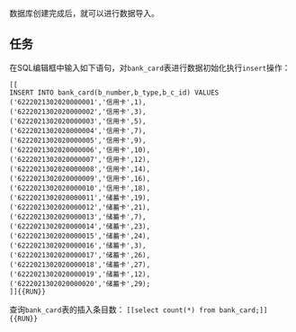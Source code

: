 数据库创建完成后，就可以进行数据导入。

## 任务

在SQL编辑框中输入如下语句，对`bank_card`表进行数据初始化执行`insert`操作：

```
[[
INSERT INTO bank_card(b_number,b_type,b_c_id) VALUES 
('6222021302020000001','信用卡',1),
('6222021302020000002','信用卡',3),
('6222021302020000003','信用卡',5),
('6222021302020000004','信用卡',7),
('6222021302020000005','信用卡',9),
('6222021302020000006','信用卡',10),
('6222021302020000007','信用卡',12),
('6222021302020000008','信用卡',14),
('6222021302020000009','信用卡',16),
('6222021302020000010','信用卡',18),
('6222021302020000011','储蓄卡',19),
('6222021302020000012','储蓄卡',21),
('6222021302020000013','储蓄卡',7),
('6222021302020000014','储蓄卡',23),
('6222021302020000015','储蓄卡',24),
('6222021302020000016','储蓄卡',3),
('6222021302020000017','储蓄卡',26),
('6222021302020000018','储蓄卡',27),
('6222021302020000019','储蓄卡',12),
('6222021302020000020','储蓄卡',29);
]]{{RUN}}
```

查询`bank_card`表的插入条目数：
`[[select count(*) from bank_card;]]{{RUN}}`
